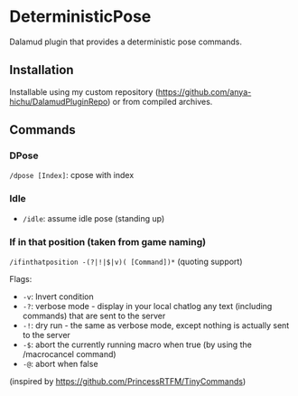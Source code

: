 # DeterministicPose

Dalamud plugin that provides a deterministic pose commands.

## Installation

Installable using my custom repository (https://github.com/anya-hichu/DalamudPluginRepo) or from compiled archives.

## Commands

### DPose

`/dpose [Index]`: cpose with index

### Idle

- `/idle`: assume idle pose (standing up)

### If in that position (taken from game naming)

`/ifinthatposition -(?|!|$|v)( [Command])*` (quoting support)

Flags:
 - `-v`: Invert condition
 - `-?`: verbose mode - display in your local chatlog any text (including commands) that are sent to the server
 - `-!`: dry run - the same as verbose mode, except nothing is actually sent to the server
 - `-$`: abort the currently running macro when true (by using the /macrocancel command)
 - `-@`: abort when false

(inspired by https://github.com/PrincessRTFM/TinyCommands)